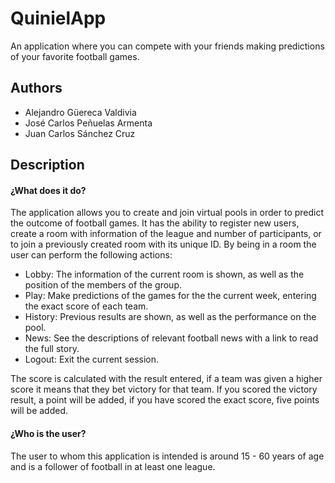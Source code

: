 # QuinielApp
An application where you can compete with your friends making predictions of your favorite football games.

## Authors
- Alejandro Güereca Valdivia
- José Carlos Peñuelas Armenta
- Juan Carlos Sánchez Cruz

## Description
#### ¿What does it do?
The application allows you to create and join virtual pools in order to predict the outcome of football games. It has the ability to register new users, create a room with information of the league and number of participants, or to join a previously created room with its unique ID. By being in a room the user can perform the following actions:

- Lobby: The information of the current room is shown, as well as the position of the members of the group.
- Play: Make predictions of the games for the the current week, entering the exact score of each team.
- History: Previous results are shown, as well as the performance on the pool.
- News: See the descriptions of relevant football news with a link to read the full story.
- Logout: Exit the current session.

The score is calculated with the result entered, if a team was given a higher score it means that they bet victory for that team. If you scored the victory result, a point will be added, if you have scored the exact score, five points will be added.

#### ¿Who is the user?
The user to whom this application is intended is around 15 - 60 years of age and is a follower of football in at least one league.
